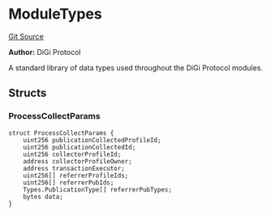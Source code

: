 # ModuleTypes
[Git Source](https://github.com/digiv3rse/protocol-contracts/blob/78826068117a4eb9f5d01837d2d88deb72b92ea0/contracts/modules/libraries/constants/ModuleTypes.sol)

**Author:**
DiGi Protocol

A standard library of data types used throughout the DiGi Protocol modules.


## Structs
### ProcessCollectParams

```solidity
struct ProcessCollectParams {
    uint256 publicationCollectedProfileId;
    uint256 publicationCollectedId;
    uint256 collectorProfileId;
    address collectorProfileOwner;
    address transactionExecutor;
    uint256[] referrerProfileIds;
    uint256[] referrerPubIds;
    Types.PublicationType[] referrerPubTypes;
    bytes data;
}
```

